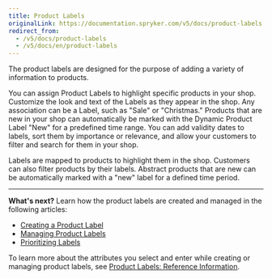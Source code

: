 ```yaml
---
title: Product Labels
originalLink: https://documentation.spryker.com/v5/docs/product-labels
redirect_from:
  - /v5/docs/product-labels
  - /v5/docs/en/product-labels
---
```


The product labels are designed for the purpose of adding a variety of information to products.

You can assign Product Labels to highlight specific products in your shop. Customize the look and text of the Labels as they appear in the shop. Any association can be a Label, such as "Sale" or "Christmas." Products that are new in your shop can automatically be marked with the Dynamic Product Label "New" for a predefined time range. You can add validity dates to labels, sort them by importance or relevance, and allow your customers to filter and search for them in your shop.

Labels are mapped to products to highlight them in the shop. Customers can also filter products by their labels. Abstract products that are new can be automatically marked with a "new" label for a defined time period.
***
**What's next?**
Learn how the product labels are created and managed in the following articles:
* [Creating a Product Label](https://documentation.spryker.com/docs/en/creating-a-product-label)
* [Managing Product Labels](https://documentation.spryker.com/docs/en/managing-product-labels)
* [Prioritizing Labels](https://documentation.spryker.com/docs/en/prioritizing-labels)

To learn more about the attributes you select and enter while creating or managing product labels, see [Product Labels: Reference Information](https://documentation.spryker.com/docs/en/product-labels-reference-information).
